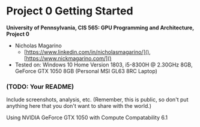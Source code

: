 Project 0 Getting Started
====================

**University of Pennsylvania, CIS 565: GPU Programming and Architecture, Project 0**

* Nicholas Magarino
  * [https://www.linkedin.com/in/nicholasmagarino/](), [https://www.nickmagarino.com/]()
* Tested on: Windows 10 Home Version 1803, i5-8300H @ 2.30GHz 8GB, GeForce GTX 1050 8GB (Personal MSI GL63 8RC Laptop)

### (TODO: Your README)

Include screenshots, analysis, etc. (Remember, this is public, so don't put
anything here that you don't want to share with the world.)

Using NVIDIA GeForce GTX 1050 with Compute Compatability 6.1

